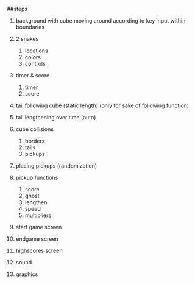 ##steps
1. background with cube moving around according to key input within boundaries
2. 2 snakes
    1. locations
    2. colors
    3. controls
3. timer & score
    1. timer
    2. score

4. tail following cube (static length) (only for sake of following function)
5. tail lengthening over time (auto)
6. cube collisions
    1. borders
    2. tails
    3. pickups
7. placing pickups (randomization)
8. pickup functions
    1. score
    2. ghost
    3. lengthen
    4. speed
    5. multipliers
9. start game screen
10. endgame screen
11. highscores screen
12. sound
13. graphics
